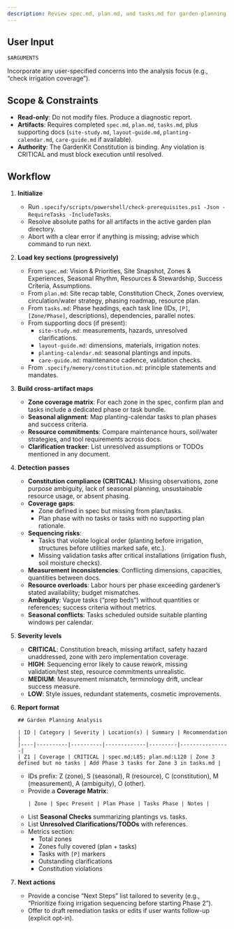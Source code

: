 ```yaml
---
description: Review spec.md, plan.md, and tasks.md for garden-planning consistency before work begins.
---
```


## User Input

```text
$ARGUMENTS
```

Incorporate any user-specified concerns into the analysis focus (e.g., “check irrigation coverage”).

## Scope & Constraints

- **Read-only**: Do not modify files. Produce a diagnostic report.
- **Artifacts**: Requires completed `spec.md`, `plan.md`, `tasks.md`, plus supporting docs (`site-study.md`, `layout-guide.md`, `planting-calendar.md`, `care-guide.md` if available).
- **Authority**: The GardenKit Constitution is binding. Any violation is CRITICAL and must block execution until resolved.

## Workflow

1. **Initialize**
   - Run `.specify/scripts/powershell/check-prerequisites.ps1 -Json -RequireTasks -IncludeTasks`.
   - Resolve absolute paths for all artifacts in the active garden plan directory.
   - Abort with a clear error if anything is missing; advise which command to run next.

2. **Load key sections (progressively)**
   - From `spec.md`: Vision & Priorities, Site Snapshot, Zones & Experiences, Seasonal Rhythm, Resources & Stewardship, Success Criteria, Assumptions.
   - From `plan.md`: Site recap table, Constitution Check, Zones overview, circulation/water strategy, phasing roadmap, resource plan.
   - From `tasks.md`: Phase headings, each task line (IDs, `[P]`, `[Zone/Phase]`, descriptions), dependencies, parallel notes.
   - From supporting docs (if present): 
     * `site-study.md`: measurements, hazards, unresolved clarifications.
     * `layout-guide.md`: dimensions, materials, irrigation notes.
     * `planting-calendar.md`: seasonal plantings and inputs.
     * `care-guide.md`: maintenance cadence, validation checks.
   - From `.specify/memory/constitution.md`: principle statements and mandates.

3. **Build cross-artifact maps**
   - **Zone coverage matrix**: For each zone in the spec, confirm plan and tasks include a dedicated phase or task bundle.
   - **Seasonal alignment**: Map planting-calendar tasks to plan phases and success criteria.
   - **Resource commitments**: Compare maintenance hours, soil/water strategies, and tool requirements across docs.
   - **Clarification tracker**: List unresolved assumptions or TODOs mentioned in any document.

4. **Detection passes**
   - **Constitution compliance (CRITICAL)**: Missing observations, zone purpose ambiguity, lack of seasonal planning, unsustainable resource usage, or absent phasing.
   - **Coverage gaps**:
     * Zone defined in spec but missing from plan/tasks.
     * Plan phase with no tasks or tasks with no supporting plan rationale.
   - **Sequencing risks**:
     * Tasks that violate logical order (planting before irrigation, structures before utilities marked safe, etc.).
     * Missing validation tasks after critical installations (irrigation flush, soil moisture checks).
   - **Measurement inconsistencies**: Conflicting dimensions, capacities, quantities between docs.
   - **Resource overloads**: Labor hours per phase exceeding gardener’s stated availability; budget mismatches.
   - **Ambiguity**: Vague tasks (“prep beds”) without quantities or references; success criteria without metrics.
   - **Seasonal conflicts**: Tasks scheduled outside suitable planting windows per calendar.

5. **Severity levels**
   - **CRITICAL**: Constitution breach, missing artifact, safety hazard unaddressed, zone with zero implementation coverage.
   - **HIGH**: Sequencing error likely to cause rework, missing validation/test step, resource commitments unrealistic.
   - **MEDIUM**: Measurement mismatch, terminology drift, unclear success measure.
   - **LOW**: Style issues, redundant statements, cosmetic improvements.

6. **Report format**
   ```
   ## Garden Planning Analysis

   | ID | Category | Severity | Location(s) | Summary | Recommendation |
   |----|----------|----------|-------------|---------|----------------|
   | Z1 | Coverage | CRITICAL | spec.md:L85; plan.md:L120 | Zone 3 defined but no tasks | Add Phase 3 tasks for Zone 3 in tasks.md |
   ```
   - IDs prefix: Z (zone), S (seasonal), R (resource), C (constitution), M (measurement), A (ambiguity), O (other).
   - Provide a **Coverage Matrix**:
     ```
     | Zone | Spec Present | Plan Phase | Tasks Phase | Notes |
     ```
   - List **Seasonal Checks** summarizing plantings vs. tasks.
   - List **Unresolved Clarifications/TODOs** with references.
   - Metrics section:
     * Total zones
     * Zones fully covered (plan + tasks)
     * Tasks with `[P]` markers
     * Outstanding clarifications
     * Constitution violations

7. **Next actions**
   - Provide a concise “Next Steps” list tailored to severity (e.g., “Prioritize fixing irrigation sequencing before starting Phase 2”).
   - Offer to draft remediation tasks or edits if user wants follow-up (explicit opt-in).
